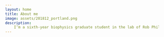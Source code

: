 ```yaml
---
layout: home
title: About me
image: assets/201812_portland.png
description: 
    I’m a sixth-year biophysics graduate student in the lab of Rob Phillips at Caltech in Pasadena, CA. I am deeply in love with anything microbial, quantitative, or wrapped in tortillas. I firmly believe that the future of biology relies on an intuition for the physics that governs it. When not killing billions of bacteria, I’m either learning new programming languages, exploring the public lands of California, or taking photos of higher organisms.
---
```



